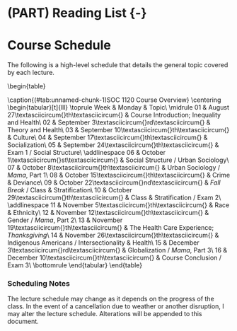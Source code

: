 # (PART) Reading List {-}

# Course Schedule

The following is a high-level schedule that details the general topic covered by each lecture.

\begin{table}

\caption{(\#tab:unnamed-chunk-1)SOC 1120 Course Overview}
\centering
\begin{tabular}[t]{lll}
\toprule
Week & Monday & Topic\\
\midrule
01 & August 27\textasciicircum{}th\textasciicircum{} & Course Introduction; Inequality and Health\\
02 & September 3\textasciicircum{}rd\textasciicircum{} & Theory and Health\\
03 & September 10\textasciicircum{}th\textasciicircum{} & Culture\\
04 & September 17\textasciicircum{}th\textasciicircum{} & Socialization\\
05 & September 24\textasciicircum{}th\textasciicircum{} & Exam 1 / Social Structure\\
\addlinespace
06 & October 1\textasciicircum{}st\textasciicircum{} & Social Structure / Urban Sociology\\
07 & October 8\textasciicircum{}th\textasciicircum{} & Urban Sociology / *Mama*, Part 1\\
08 & October 15\textasciicircum{}th\textasciicircum{} & Crime \& Deviance\\
09 & October 22\textasciicircum{}nd\textasciicircum{} & *Fall Break* / Class \& Stratification\\
10 & October 29\textasciicircum{}th\textasciicircum{} & Class \& Stratification / Exam 2\\
\addlinespace
11 & November 5\textasciicircum{}th\textasciicircum{} & Race \& Ethnicity\\
12 & November 12\textasciicircum{}th\textasciicircum{} & Gender / *Mama*, Part 2\\
13 & November 19\textasciicircum{}th\textasciicircum{} & The Health Care Experience; *Thanksgiving*\\
14 & November 26\textasciicircum{}th\textasciicircum{} & Indigenous Americans / Intersectionality \& Health\\
15 & December 3\textasciicircum{}rd\textasciicircum{} & Globalization / *Mama*, Part 3\\
16 & December 10\textasciicircum{}th\textasciicircum{} & Course Conclusion / Exam 3\\
\bottomrule
\end{tabular}
\end{table}

### Scheduling Notes

The lecture schedule may change as it depends on the progress of the class. In the event of a cancellation due to weather or another disruption, I may alter the lecture schedule. Alterations will be appended to this document.
